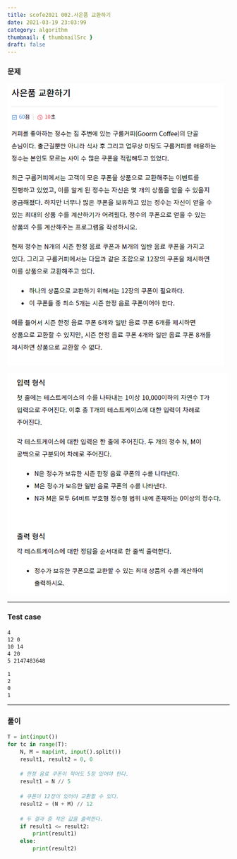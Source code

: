 ```yaml
---
title: scofe2021 002.사은품 교환하기
date: 2021-03-19 23:03:99
category: algorithm
thumbnail: { thumbnailSrc }
draft: false
---
```


### 문제

![image-20210319230752676](Algoimages/사은품1.png)

![image-20210319230823465](Algoimages/사은품2.png)

---

### Test case

```
4
12 0
10 14
4 20
5 2147483648
```

```
1
2
0
1
```

---

### 풀이

```python
T = int(input())
for tc in range(T):
	N, M = map(int, input().split())
	result1, result2 = 0, 0
	
    # 한정 음료 쿠폰이 적어도 5장 있어야 한다.
	result1 = N // 5
    
    # 쿠폰이 12장이 있어야 교환할 수 있다.
	result2 = (N + M) // 12
	
    # 두 결과 중 작은 값을 출력한다.
	if result1 <= result2:
		print(result1) 
	else: 
		print(result2)	
```